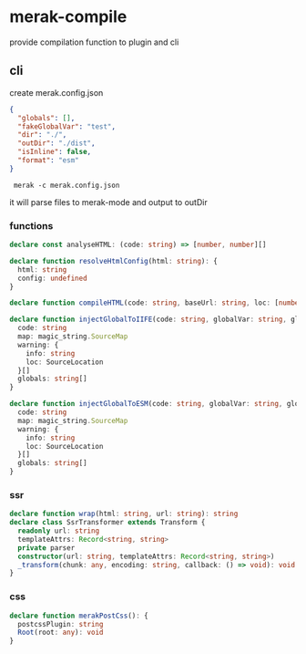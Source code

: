 # merak-compile
provide compilation function to plugin and cli


## cli
create merak.config.json
```json
{
  "globals": [],
  "fakeGlobalVar": "test",
  "dir": "./",
  "outDir": "./dist",
  "isInline": false,
  "format": "esm"
}
```

```shell
 merak -c merak.config.json
```
it will parse files to merak-mode and output to outDir


### functions
```ts
declare const analyseHTML: (code: string) => [number, number][]

declare function resolveHtmlConfig(html: string): {
  html: string
  config: undefined
}

declare function compileHTML(code: string, baseUrl: string, loc: [number, number][]): string

declare function injectGlobalToIIFE(code: string, globalVar: string, globals: string[], force?: boolean): {
  code: string
  map: magic_string.SourceMap
  warning: {
    info: string
    loc: SourceLocation
  }[]
  globals: string[]
}

declare function injectGlobalToESM(code: string, globalVar: string, globals: string[], force?: boolean): {
  code: string
  map: magic_string.SourceMap
  warning: {
    info: string
    loc: SourceLocation
  }[]
  globals: string[]
}
```

### ssr

```ts
declare function wrap(html: string, url: string): string
declare class SsrTransformer extends Transform {
  readonly url: string
  templateAttrs: Record<string, string>
  private parser
  constructor(url: string, templateAttrs: Record<string, string>)
  _transform(chunk: any, encoding: string, callback: () => void): void
}
```


### css

```ts
declare function merakPostCss(): {
  postcssPlugin: string
  Root(root: any): void
}
```